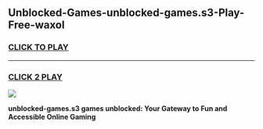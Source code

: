 
## Unblocked-Games-unblocked-games.s3-Play-Free-waxol
<h3>
<a href="https://premium76.site?title=unblocked-games.s3&ref=17A">CLICK TO PLAY</a></h3>
<hr>

<h3>
<a href="https://premium76.site?title=unblocked-games.s3&ref=17A">CLICK 2 PLAY</a>
  
</h3>

<a href="https://premium76.site?title=unblocked-games.s3&ref=17A"><img src="https://clearcache.store/games.png"></a>


**unblocked-games.s3 games unblocked: Your Gateway to Fun and Accessible Online Gaming**

